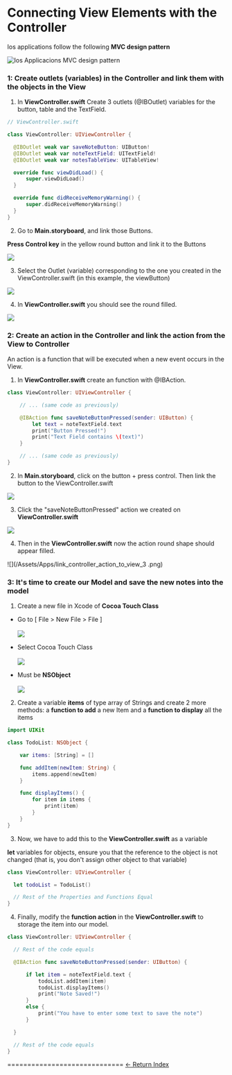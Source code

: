 # Connecting View Elements with the Controller

Ios applications follow the following **MVC design pattern**

![Ios Applicacions MVC design pattern](/Assets/Apps/MVC_IOS.png)

### 1: Create outlets (variables) in the Controller  and link them with the objects in the View

1. In **ViewController.swift** Create 3 outlets (@IBOutlet) variables for the button, table and the TextField.

  ```Swift
  // ViewController.swift

  class ViewController: UIViewController {

    @IBOutlet weak var saveNoteButton: UIButton!
    @IBOutlet weak var noteTextField: UITextField!
    @IBOutlet weak var notesTableView: UITableView!

    override func viewDidLoad() {
        super.viewDidLoad()
    }

    override func didReceiveMemoryWarning() {
        super.didReceiveMemoryWarning()
    }
  }
  ```

2. Go to **Main.storyboard**, and link those Buttons.

  **Press Control key** in the yellow round button and link it to the Buttons

  ![](/Assets/Apps/link_controller_button_to_view_1.png)

3. Select the Outlet (variable) corresponding to the one you created in the ViewController.swift (in this example, the viewButton)

  ![](/Assets/Apps/link_controller_button_to_view_2_outlets.png)

4. In **ViewController.swift** you should see the round filled.

  ![](/Assets/Apps/link_controller_button_to_view_3_filled.png)

### 2: Create an action in the Controller and link the action from the View to Controller

An action is a function that will be executed when a new event occurs in the View.

1. In **ViewController.swift** create an function with @IBAction.

  ```Swift
  class ViewController: UIViewController {

      // ... (same code as previously)

      @IBAction func saveNoteButtonPressed(sender: UIButton) {
          let text = noteTextField.text
          print("Button Pressed!")
          print("Text Field contains \(text)")
      }

      // ... (same code as previously)
  }
  ```

2. In **Main.storyboard**, click on the button + press control. Then link the button to the ViewController.swift

  ![](/Assets/Apps/link_controller_action_to_view_1.png)

3. Click the "saveNoteButtonPressed" action we created on **ViewController.swift**

  ![](/Assets/Apps/link_controller_action_to_view_2.png  )

4. Then in the **ViewController.swift** now the action round shape should appear filled.

  ![](/Assets/Apps/link_controller_action_to_view_3 .png)

### 3: It's time to create our Model and save the new notes into the model

1. Create a new file in Xcode of **Cocoa Touch Class**

  - Go to [ File > New File > File ]<br /><br />
    ![](/Assets/Apps/cocoa_touch_1.png)

  - Select Cocoa Touch Class<br /><br />
    ![](/Assets/Apps/cocoa_touch_2.png)

  - Must be **NSObject**<br /><br />
    ![](/Assets/Apps/cocoa_touch_3.png)

2. Create a variable **items** of type array of Strings and create 2 more methods: a **function to add** a new Item and a **function to display** all the items

  ```Swift
  import UIKit

  class TodoList: NSObject {

      var items: [String] = []

      func addItem(newItem: String) {
          items.append(newItem)
      }

      func displayItems() {
          for item in items {
              print(item)
          }
      }
  }
  ```

3. Now, we have to add this to the **ViewController.swift** as a variable

  **let** variables for objects, ensure you that the reference to the object is not changed (that is, you don't assign other object to that variable)

  ```Swift
  class ViewController: UIViewController {

    let todoList = TodoList()

    // Rest of the Properties and Functions Equal
  }
  ```

4. Finally, modify the **function action** in the **ViewController.swift** to storage the item into our model.

  ```Swift
  class ViewController: UIViewController {

    // Rest of the code equals

    @IBAction func saveNoteButtonPressed(sender: UIButton) {

        if let item = noteTextField.text {
            todoList.addItem(item)
            todoList.displayItems()
            print("Note Saved!")
        }
        else {
            print("You have to enter some text to save the note")
        }

    }

    // Rest of the code equals
  }
  ```

=============================
[<- Return Index](/README.md)
